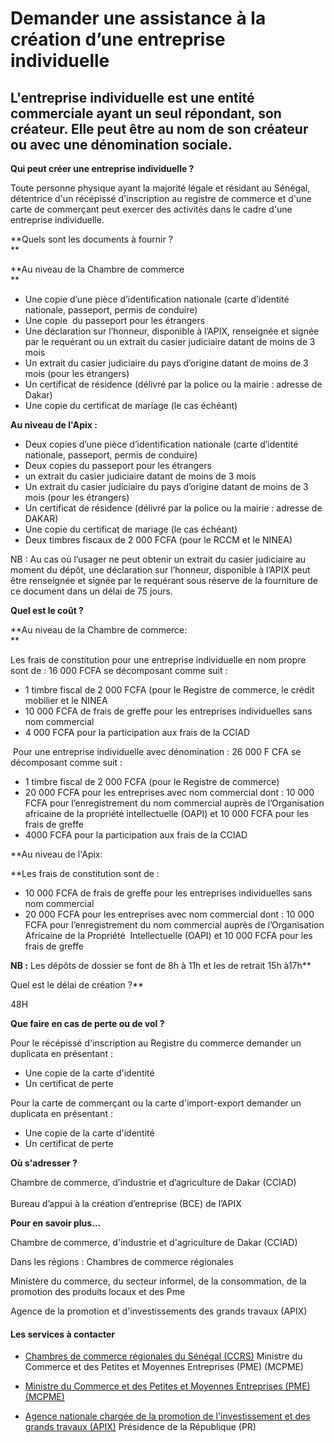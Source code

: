# Demander une assistance à la création d’une entreprise individuelle

L'entreprise individuelle est une entité commerciale ayant un seul répondant, son créateur. Elle peut être au nom de son créateur ou avec une dénomination sociale.
-------------------------------------------------------------------------------------------------------------------------------------------------------------------

**Qui peut créer une entreprise individuelle ?**

Toute personne physique ayant la majorité légale et résidant au Sénégal, détentrice d'un récépissé d'inscription au registre de commerce et d'une carte de commerçant peut exercer des activités dans le cadre d'une entreprise individuelle.

**Quels sont les documents à fournir ?  
**

**Au niveau de la Chambre de commerce  
**

*   Une copie d’une pièce d’identification nationale (carte d’identité nationale, passeport, permis de conduire)
*   Une copie  du passeport pour les étrangers
*   Une déclaration sur l’honneur, disponible à l’APIX, renseignée et signée par le requérant ou un extrait du casier judiciaire datant de moins de 3 mois
*   Un extrait du casier judiciaire du pays d’origine datant de moins de 3 mois (pour les étrangers)
*   Un certificat de résidence (délivré par la police ou la mairie : adresse de Dakar)
*   Une copie du certificat de mariage (le cas échéant)   
    

**Au niveau de l'Apix :**

*   Deux copies d’une pièce d’identification nationale (carte d’identité nationale, passeport, permis de conduire)
*   Deux copies du passeport pour les étrangers
*   un extrait du casier judiciaire datant de moins de 3 mois
*   Un extrait du casier judiciaire du pays d’origine datant de moins de 3 mois (pour les étrangers)
*   Un certificat de résidence (délivré par la police ou la mairie : adresse de DAKAR)
*   Une copie du certificat de mariage (le cas échéant)
*   Deux timbres fiscaux de 2 000 FCFA (pour le RCCM et le NINEA)

NB : Au cas où l’usager ne peut obtenir un extrait du casier judiciaire au moment du dépôt, une déclaration sur l’honneur, disponible à l’APIX peut être renseignée et signée par le requérant sous réserve de la fourniture de [](../../../services/.md)ce document dans un délai de 75 jours.

**Quel est le coût ?**

**Au niveau de la Chambre de commerce:  
**

Les frais de constitution pour une entreprise individuelle en nom propre sont de : 16 000 FCFA se décomposant comme suit :

*   1 timbre fiscal de 2 000 FCFA (pour le Registre de commerce, le crédit mobilier et le NINEA
*   10 000 FCFA de frais de greffe pour les entreprises individuelles sans nom commercial 
*   4 000 FCFA pour la participation aux frais de la CCIAD

 Pour une entreprise individuelle avec dénomination : 26 000 F CFA se décomposant comme suit :

*   1 timbre fiscal de 2 000 FCFA (pour le Registre de commerce)
*   20 000 FCFA pour les entreprises avec nom commercial dont : 10 000 FCFA pour l’enregistrement du nom commercial auprès de l’Organisation africaine de la propriété intellectuelle (OAPI) et 10 000 FCFA pour les frais de greffe
*   4000 FCFA pour la participation aux frais de la CCIAD

**Au niveau de l'Apix:  
  
**Les frais de constitution sont de :  

*   10 000 FCFA de frais de greffe pour les entreprises individuelles sans nom commercial
*   20 000 FCFA pour les entreprises avec nom commercial dont : 10 000 FCFA pour l’enregistrement du nom commercial auprès de l’Organisation Africaine de la Propriété  Intellectuelle (OAPI) et 10 000 FCFA pour les frais de greffe  

****NB** :** Les dépôts de dossier se font de 8h à 11h et les de retrait 15h à17h**  
  
Quel est le délai de création ?**   

48H

**Que faire en cas de perte ou de vol ?**

Pour le récépissé d'inscription au Registre du commerce demander un duplicata en présentant :

*   Une copie de la carte d'identité
*   Un certificat de perte

Pour la carte de commerçant ou la carte d'import-export demander un duplicata en présentant :

*   Une copie de la carte d'identité
*   Un certificat de perte

**Où s'adresser ?**

Chambre de commerce, d’industrie et d’agriculture de Dakar (CCIAD)   
   
Bureau d’appui à la création d’entreprise (BCE) de l’APIX

**Pour en savoir plus...**

Chambre de commerce, d'industrie et d'agriculture de Dakar (CCIAD)  
  
Dans les régions : Chambres de commerce régionales  
  
Ministère du commerce, du secteur informel, de la consommation, de la promotion des produits locaux et des Pme  
  
Agence de la promotion et d'investissements des grands travaux (APIX)  

[](../../../services/.md)

#### Les services à contacter

*   [Chambres de commerce régionales du Sénégal (CCRS)](../../../services/chambres-de-commerce-regionales-du-senegal-ccrs.md) Ministre du Commerce et des Petites et Moyennes Entreprises (PME) (MCPME)  
    
*   [Ministre du Commerce et des Petites et Moyennes Entreprises (PME) (MCPME)](../../../services/ministre-du-commerce-et-des-petites-et-moyennes-entreprises-pme-mcpme.md)
*   [Agence nationale chargée de la promotion de l'investissement et des grands travaux (APIX)](../../../services/agence-nationale-chargee-de-la-promotion-de-linvestissement-et-des-grands-travaux-apix.md) Présidence de la République (PR)
